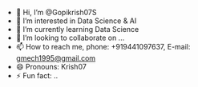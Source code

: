 - 👋 Hi, I’m @Gopikrish07S
- 👀 I’m interested in Data Science & AI
- 🌱 I’m currently learning Data Science
- 💞️ I’m looking to collaborate on ...
- 📫 How to reach me, phone: +919441097637, E-mail: gmech1995@gmail.com
- 😄 Pronouns: Krish07
- ⚡ Fun fact: ..

<!---
Gopikrish07S/Gopikrish07S is a ✨ special ✨ repository because its `README.md` (this file) appears on your GitHub profile.
You can click the Preview link to take a look at your changes.
--->



